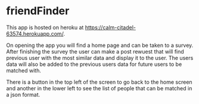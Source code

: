 # friendFinder

This app is hosted on heroku at https://calm-citadel-63574.herokuapp.com/.

On opening the app you will find a home page and can be taken to a survey.
After finishing the survey the user can make a post rewuest that will find previous user with the most similar data and display it to the user.
The users data will also be added to the previous users data for future users to be matched with.

There is a button in the top left of the screen to go back to the home screen and another in the lower left to see the list of people that can be matched in a json format.
